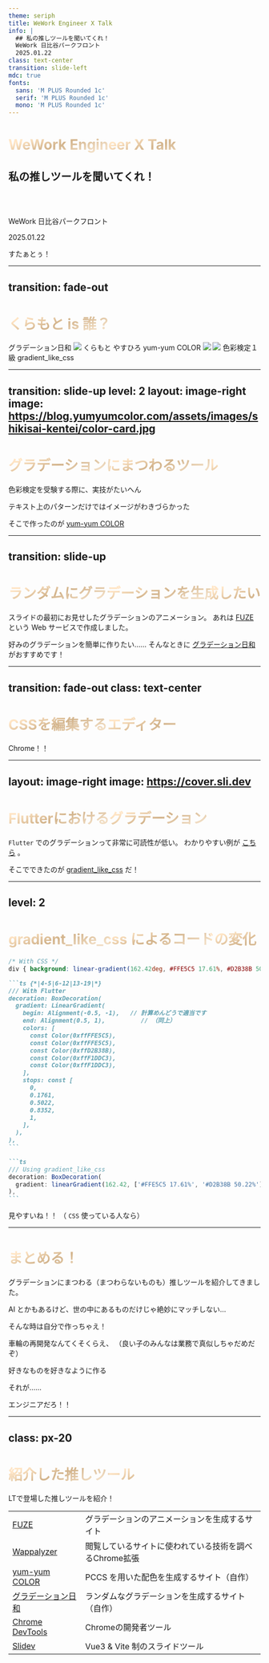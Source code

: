 ```yaml
---
theme: seriph
title: WeWork Engineer X Talk
info: |
  ## 私の推しツールを聞いてくれ！
  WeWork 日比谷パークフロント
  2025.01.22
class: text-center
transition: slide-left
mdc: true
fonts:
  sans: 'M PLUS Rounded 1c'
  serif: 'M PLUS Rounded 1c'
  mono: 'M PLUS Rounded 1c'
---
```


# WeWork Engineer X Talk

## 私の推しツールを聞いてくれ！

<br>
<br>

WeWork 日比谷パークフロント

2025.01.22

<div @click="$slidev.nav.next" class="mt-12 py-1" hover:bg="white op-10">
  すたぁとぅ！ <carbon:arrow-right />
</div>

<style>
.slidev-layout {
  background-image: linear-gradient(35deg, #D422B1, #FFCE00) !important;
  background-size: 400% 400% !important;
  animation: GradientBackground 10s ease infinite;
}

@keyframes GradientBackground {
  0% {
    background-position: 0% 50%;
  }

  50% {
    background-position: 100% 50%;
  }

  100% {
    background-position: 0% 50%;
  }
};

</style>

---
transition: fade-out
---

# くらもと is 誰？

<span class="absolute top-25 left-20 text-2xl">グラデーション日和</span>
<Gravity class="flex absolute top-15 left-80 w-50" imgsrc="https://storage.googleapis.com/zenn-user-upload/wcau04bhl793ufoq5woj0978lrw6" />
<Gravity class="flex absolute top-10 right-70 text-3xl" message="vue-mo.js" />
<Gravity class="flex absolute top-25 right-10 text-2xl" message="アプリ名『焼き鳥』事件😱" />
<img class="absolute top-35 right-30 w-50" src="https://cdn-ak.f.st-hatena.com/images/fotolife/s/so-technologies/20231023/20231023100011.png" />
<Gravity class="absolute top-40 left-5 w-50" imgsrc="https://appli.raku-za.jp/wp-content/themes/rakuzabiz/assets/img/logo01.png" />
<Gravity class="flex absolute top-40 left-60 text-3xl" message="イノベーション推進事業本部" />
<Gravity class="flex absolute top-50 left-80 text-2xl" message="デジタル推進部" />
<Gravity class="flex absolute top-50 right-100 text-2xl" message="部長" />
<Gravity class="flex absolute top-50 right-20 text-3xl" message="お菓子神社" />
<span class="absolute top-60 left-60 text-6xl">くらもと やすひろ</span>
<span class="absolute top-65 right-10">yum-yum COLOR</span>
<img class="absolute top-70 left-10 w-45" src="https://tech.pepabo.com/blog/2020/05/27/flutter-hands-on/flutter_logo.png" />
<Gravity class="flex absolute bottom-40 left-20 text-2xl" message="アプリコンテスト" />
<Gravity class="flex absolute bottom-50 right-15 text-3xl" message="ITコーディネーター" />
<img class="absolute bottom-30 right-90 w-25" src="https://icon-icons.com/icons2/2415/PNG/512/vuejs_original_wordmark_logo_icon_146305.png" />
<span class="absolute bottom-20 left-40 text-3xl">色彩検定１級</span>
<span class="absolute bottom-35 left-80 text-2xl">gradient_like_css</span>
<Gravity class="flex absolute bottom-30 right-10 text-4xl" message="画面消女" />
<Gravity class="flex absolute bottom-15 right-30 text-2xl" message="よわよわエンジニア" />

<style>
h1 {
  background-color: #2B90B6;
  background-image: linear-gradient(45deg, #4EC5D4 10%, #146b8c 20%);
  background-size: 100%;
  -webkit-background-clip: text;
  -moz-background-clip: text;
  -webkit-text-fill-color: transparent;
  -moz-text-fill-color: transparent;
}
</style>

---
transition: slide-up
level: 2
layout: image-right
image: https://blog.yumyumcolor.com/assets/images/shikisai-kentei/color-card.jpg
---

# グラデーションにまつわるツール

色彩検定を受験する際に、実技がたいへん

テキスト上のパターンだけではイメージがわきづらかった

そこで作ったのが [yum-yum COLOR](https://yumyumcolor.com/)

<style>
h1 {
  background-color: hsl(355,79%,67%);
  background-image: linear-gradient(317deg,hsl(355,79%,67%),hsl(47,98%,50%));
  background-size: 100%;
  -webkit-background-clip: text;
  -moz-background-clip: text;
  -webkit-text-fill-color: transparent;
  -moz-text-fill-color: transparent;
}
</style>

---
transition: slide-up
---

# ランダムにグラデーションを生成したい


スライドの最初にお見せしたグラデーションのアニメーション。
あれは [FUZE](https://fuze.8bit.codes/) という Web サービスで作成しました。

好みのグラデーションを簡単に作りたい……
そんなときに [グラデーション日和](https://fav-gradation.yumyumcolor.com/) がおすすめです！

<style>
h1 {
  background-color: hsl(132,71%,69%);
  background-image: linear-gradient(260deg,hsl(132,71%,69%),hsl(195,83%,64%));
  background-size: 100%;
  -webkit-background-clip: text;
  -moz-background-clip: text;
  -webkit-text-fill-color: transparent;
  -moz-text-fill-color: transparent;
}
</style>

---
transition: fade-out
class: text-center
---

# CSSを編集するエディター

Chrome！！

<style>
h1 {
  background-color: hsl(56,79%,80%);
  background-image: linear-gradient(86deg,hsl(56,79%,80%),hsl(172,24%,36%));
  background-size: 100%;
  -webkit-background-clip: text;
  -moz-background-clip: text;
  -webkit-text-fill-color: transparent;
  -moz-text-fill-color: transparent;
}
</style>

---
layout: image-right
image: https://cover.sli.dev
---

# Flutterにおけるグラデーション

`Flutter` でのグラデーションって非常に可読性が低い。
わかりやすい例が [こちら](https://qiita.com/azukisiromochi/items/bedf81bae8f0470c58a3#comment-02a8b58a5f0ca3ca95c5) 。

そこでできたのが [gradient_like_css](https://pub.dev/packages/gradient_like_css) だ！

<style>
h1 {
  background-color: hsl(207,78%,65%);
  background-image: linear-gradient(120deg,hsl(207,78%,65%),hsl(3,96%,81%));
  background-size: 100%;
  -webkit-background-clip: text;
  -moz-background-clip: text;
  -webkit-text-fill-color: transparent;
  -moz-text-fill-color: transparent;
}
</style>

---
level: 2
---

# gradient_like_css によるコードの変化

```css
/* With CSS */
div { background: linear-gradient(162.42deg, #FFE5C5 17.61%, #D2B38B 50.22%, #F1DDC3 83.52%); }
```

````md magic-move {lines: true}
```ts {*|4-5|6-12|13-19|*}
/// With Flutter
decoration: BoxDecoration(
  gradient: LinearGradient(
    begin: Alignment(-0.5, -1),   // 計算めんどうで適当です
    end: Alignment(0.5, 1),          // （同上）
    colors: [
      const Color(0xffFFE5C5),
      const Color(0xffFFE5C5),
      const Color(0xffD2B38B),
      const Color(0xffF1DDC3),
      const Color(0xffF1DDC3),
    ],
    stops: const [
      0,
      0.1761,
      0.5022,
      0.8352,
      1,
    ],
  ),
),
```

```ts
/// Using gradient_like_css
decoration: BoxDecoration(
  gradient: linearGradient(162.42, ['#FFE5C5 17.61%', '#D2B38B 50.22%'], '#F1DDC3 83.52%']),
),
```
````

見やすいね！！
（ `CSS` 使っている人なら）

<style>
h1 {
  background-color: hsl(259,93%,57%);
  background-image: linear-gradient(37deg,hsl(259,93%,57%),hsl(175,53%,51%));
  background-size: 100%;
  -webkit-background-clip: text;
  -moz-background-clip: text;
  -webkit-text-fill-color: transparent;
  -moz-text-fill-color: transparent;
}
</style>

---

# まとめる！

グラデーションにまつわる（まつわらないものも）推しツールを紹介してきました。

AI とかもあるけど、世の中にあるものだけじゃ絶妙にマッチしない…

そんな時は自分で作っちゃえ！

車輪の再開発なんてくそくらえ、
（良い子のみんなは業務で真似しちゃだめだぞ）

好きなものを好きなように作る

それが……

エンジニアだろ！！

<style>
h1 {
  background-color: hsl(350,98%,49%);
  background-image: linear-gradient(311deg,hsl(350,98%,49%),hsl(253,49%,81%));
  background-size: 50%;
  -webkit-background-clip: text;
  -moz-background-clip: text;
  -webkit-text-fill-color: transparent;
  -moz-text-fill-color: transparent;
}
</style>

---
class: px-20
---

# 紹介した推しツール

LTで登場した推しツールを紹介！

|                                                                     |                                                     |
| ------------------------------------------------------------------- | --------------------------------------------------- |
| [FUZE](https://fuze.8bit.codes/)                                    | グラデーションのアニメーションを生成するサイト          |
| [Wappalyzer](https://www.wappalyzer.com/)                           | 閲覧しているサイトに使われている技術を調べるChrome拡張  |
| [yum-yum COLOR](https://yumyumcolor.com/)                           | PCCS を用いた配色を生成するサイト（自作）              |
| [グラデーション日和](https://fav-gradation.yumyumcolor.com/)          | ランダムなグラデーションを生成するサイト（自作）        |
| [Chrome DevTools](https://developer.chrome.com/docs/devtools?hl=ja) | Chromeの開発者ツール                                 |
| [Slidev](https://sli.dev/)                                          | Vue3 & Vite 制のスライドツール                       |


<style>
h1 {
  background-color: #FFE5C5;
  background-image: linear-gradient(162.42deg, #FFE5C5 17.61%, #D2B38B 50.22%, #F1DDC3 83.52%);
  background-size: 40%;
  -webkit-background-clip: text;
  -moz-background-clip: text;
  -webkit-text-fill-color: transparent;
  -moz-text-fill-color: transparent;
}
</style>